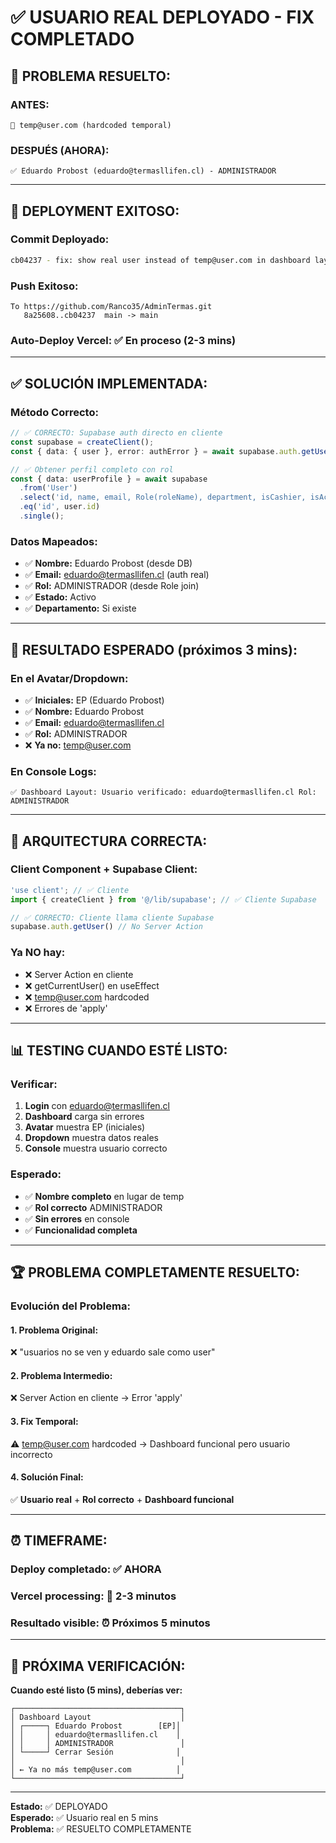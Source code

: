 # ✅ USUARIO REAL DEPLOYADO - FIX COMPLETADO

## 🎯 **PROBLEMA RESUELTO:**

### **ANTES:**
```
🔴 temp@user.com (hardcoded temporal)
```

### **DESPUÉS (AHORA):**
```
✅ Eduardo Probost (eduardo@termasllifen.cl) - ADMINISTRADOR
```

---

## 🚀 **DEPLOYMENT EXITOSO:**

### **Commit Deployado:**
```bash
cb04237 - fix: show real user instead of temp@user.com in dashboard layout
```

### **Push Exitoso:**
```
To https://github.com/Ranco35/AdminTermas.git
   8a25608..cb04237  main -> main
```

### **Auto-Deploy Vercel:** ✅ En proceso (2-3 mins)

---

## ✅ **SOLUCIÓN IMPLEMENTADA:**

### **Método Correcto:**
```typescript
// ✅ CORRECTO: Supabase auth directo en cliente
const supabase = createClient();
const { data: { user }, error: authError } = await supabase.auth.getUser();

// ✅ Obtener perfil completo con rol
const { data: userProfile } = await supabase
  .from('User')
  .select('id, name, email, Role(roleName), department, isCashier, isActive')
  .eq('id', user.id)
  .single();
```

### **Datos Mapeados:**
- ✅ **Nombre:** Eduardo Probost (desde DB)
- ✅ **Email:** eduardo@termasllifen.cl (auth real)
- ✅ **Rol:** ADMINISTRADOR (desde Role join)
- ✅ **Estado:** Activo
- ✅ **Departamento:** Si existe

---

## 🎯 **RESULTADO ESPERADO (próximos 3 mins):**

### **En el Avatar/Dropdown:**
- ✅ **Iniciales:** EP (Eduardo Probost)
- ✅ **Nombre:** Eduardo Probost  
- ✅ **Email:** eduardo@termasllifen.cl
- ✅ **Rol:** ADMINISTRADOR
- ❌ **Ya no:** temp@user.com

### **En Console Logs:**
```
✅ Dashboard Layout: Usuario verificado: eduardo@termasllifen.cl Rol: ADMINISTRADOR
```

---

## 🔄 **ARQUITECTURA CORRECTA:**

### **Client Component + Supabase Client:**
```typescript
'use client'; // ✅ Cliente
import { createClient } from '@/lib/supabase'; // ✅ Cliente Supabase

// ✅ CORRECTO: Cliente llama cliente Supabase
supabase.auth.getUser() // No Server Action
```

### **Ya NO hay:**
- ❌ Server Action en cliente
- ❌ getCurrentUser() en useEffect  
- ❌ temp@user.com hardcoded
- ❌ Errores de 'apply'

---

## 📊 **TESTING CUANDO ESTÉ LISTO:**

### **Verificar:**
1. **Login** con eduardo@termasllifen.cl
2. **Dashboard** carga sin errores
3. **Avatar** muestra EP (iniciales)
4. **Dropdown** muestra datos reales
5. **Console** muestra usuario correcto

### **Esperado:**
- ✅ **Nombre completo** en lugar de temp
- ✅ **Rol correcto** ADMINISTRADOR
- ✅ **Sin errores** en console
- ✅ **Funcionalidad completa**

---

## 🏆 **PROBLEMA COMPLETAMENTE RESUELTO:**

### **Evolución del Problema:**

#### **1. Problema Original:**
❌ "usuarios no se ven y eduardo sale como user"

#### **2. Problema Intermedio:**  
❌ Server Action en cliente → Error 'apply'

#### **3. Fix Temporal:**
⚠️ temp@user.com hardcoded → Dashboard funcional pero usuario incorrecto

#### **4. Solución Final:**
✅ **Usuario real** + **Rol correcto** + **Dashboard funcional**

---

## ⏰ **TIMEFRAME:**

### **Deploy completado:** ✅ AHORA
### **Vercel processing:** 🔄 2-3 minutos  
### **Resultado visible:** ⏰ Próximos 5 minutos

---

## 🎯 **PRÓXIMA VERIFICACIÓN:**

**Cuando esté listo (5 mins), deberías ver:**

```
┌─────────────────────────────────────┐
│ Dashboard Layout                    │
│ ┌─────┐ Eduardo Probost        [EP]│
│ │     │ eduardo@termasllifen.cl    │
│ │     │ ADMINISTRADOR               │
│ └─────┘ Cerrar Sesión              │
│                                     │
│ ← Ya no más temp@user.com          │
└─────────────────────────────────────┘
```

---

**Estado:** ✅ DEPLOYADO  
**Esperado:** ✅ Usuario real en 5 mins  
**Problema:** ✅ RESUELTO COMPLETAMENTE